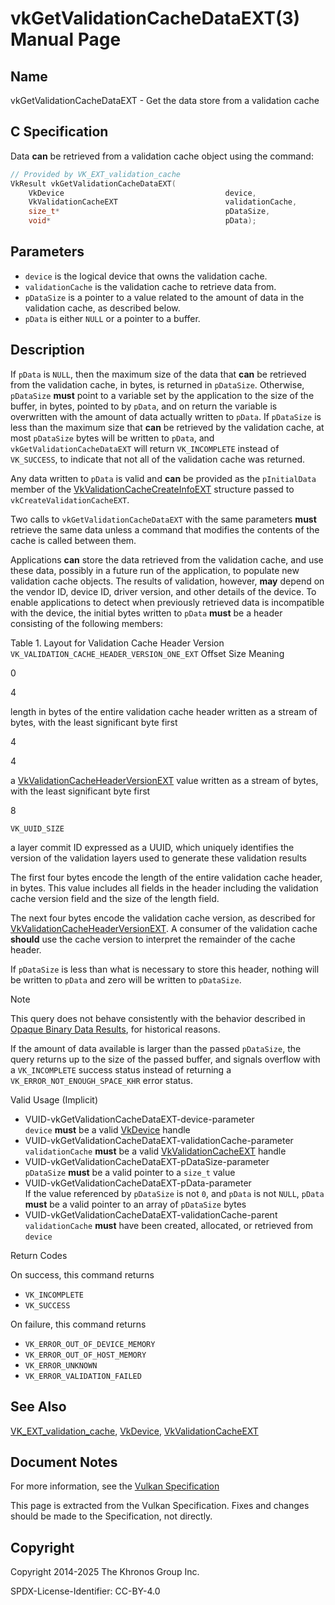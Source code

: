 # vkGetValidationCacheDataEXT(3) Manual Page

## Name

vkGetValidationCacheDataEXT - Get the data store from a validation cache



## [](#_c_specification)C Specification

Data **can** be retrieved from a validation cache object using the command:

```c++
// Provided by VK_EXT_validation_cache
VkResult vkGetValidationCacheDataEXT(
    VkDevice                                    device,
    VkValidationCacheEXT                        validationCache,
    size_t*                                     pDataSize,
    void*                                       pData);
```

## [](#_parameters)Parameters

- `device` is the logical device that owns the validation cache.
- `validationCache` is the validation cache to retrieve data from.
- `pDataSize` is a pointer to a value related to the amount of data in the validation cache, as described below.
- `pData` is either `NULL` or a pointer to a buffer.

## [](#_description)Description

If `pData` is `NULL`, then the maximum size of the data that **can** be retrieved from the validation cache, in bytes, is returned in `pDataSize`. Otherwise, `pDataSize` **must** point to a variable set by the application to the size of the buffer, in bytes, pointed to by `pData`, and on return the variable is overwritten with the amount of data actually written to `pData`. If `pDataSize` is less than the maximum size that **can** be retrieved by the validation cache, at most `pDataSize` bytes will be written to `pData`, and `vkGetValidationCacheDataEXT` will return `VK_INCOMPLETE` instead of `VK_SUCCESS`, to indicate that not all of the validation cache was returned.

Any data written to `pData` is valid and **can** be provided as the `pInitialData` member of the [VkValidationCacheCreateInfoEXT](https://registry.khronos.org/vulkan/specs/latest/man/html/VkValidationCacheCreateInfoEXT.html) structure passed to `vkCreateValidationCacheEXT`.

Two calls to `vkGetValidationCacheDataEXT` with the same parameters **must** retrieve the same data unless a command that modifies the contents of the cache is called between them.

Applications **can** store the data retrieved from the validation cache, and use these data, possibly in a future run of the application, to populate new validation cache objects. The results of validation, however, **may** depend on the vendor ID, device ID, driver version, and other details of the device. To enable applications to detect when previously retrieved data is incompatible with the device, the initial bytes written to `pData` **must** be a header consisting of the following members:

Table 1. Layout for Validation Cache Header Version `VK_VALIDATION_CACHE_HEADER_VERSION_ONE_EXT`    Offset Size Meaning

0

4

length in bytes of the entire validation cache header written as a stream of bytes, with the least significant byte first

4

4

a [VkValidationCacheHeaderVersionEXT](https://registry.khronos.org/vulkan/specs/latest/man/html/VkValidationCacheHeaderVersionEXT.html) value written as a stream of bytes, with the least significant byte first

8

`VK_UUID_SIZE`

a layer commit ID expressed as a UUID, which uniquely identifies the version of the validation layers used to generate these validation results

The first four bytes encode the length of the entire validation cache header, in bytes. This value includes all fields in the header including the validation cache version field and the size of the length field.

The next four bytes encode the validation cache version, as described for [VkValidationCacheHeaderVersionEXT](https://registry.khronos.org/vulkan/specs/latest/man/html/VkValidationCacheHeaderVersionEXT.html). A consumer of the validation cache **should** use the cache version to interpret the remainder of the cache header.

If `pDataSize` is less than what is necessary to store this header, nothing will be written to `pData` and zero will be written to `pDataSize`.

Note

This query does not behave consistently with the behavior described in [Opaque Binary Data Results](https://registry.khronos.org/vulkan/specs/latest/html/vkspec.html#fundamentals-binaryresults), for historical reasons.

If the amount of data available is larger than the passed `pDataSize`, the query returns up to the size of the passed buffer, and signals overflow with a `VK_INCOMPLETE` success status instead of returning a `VK_ERROR_NOT_ENOUGH_SPACE_KHR` error status.

Valid Usage (Implicit)

- [](#VUID-vkGetValidationCacheDataEXT-device-parameter)VUID-vkGetValidationCacheDataEXT-device-parameter  
  `device` **must** be a valid [VkDevice](https://registry.khronos.org/vulkan/specs/latest/man/html/VkDevice.html) handle
- [](#VUID-vkGetValidationCacheDataEXT-validationCache-parameter)VUID-vkGetValidationCacheDataEXT-validationCache-parameter  
  `validationCache` **must** be a valid [VkValidationCacheEXT](https://registry.khronos.org/vulkan/specs/latest/man/html/VkValidationCacheEXT.html) handle
- [](#VUID-vkGetValidationCacheDataEXT-pDataSize-parameter)VUID-vkGetValidationCacheDataEXT-pDataSize-parameter  
  `pDataSize` **must** be a valid pointer to a `size_t` value
- [](#VUID-vkGetValidationCacheDataEXT-pData-parameter)VUID-vkGetValidationCacheDataEXT-pData-parameter  
  If the value referenced by `pDataSize` is not `0`, and `pData` is not `NULL`, `pData` **must** be a valid pointer to an array of `pDataSize` bytes
- [](#VUID-vkGetValidationCacheDataEXT-validationCache-parent)VUID-vkGetValidationCacheDataEXT-validationCache-parent  
  `validationCache` **must** have been created, allocated, or retrieved from `device`

Return Codes

On success, this command returns

- `VK_INCOMPLETE`
- `VK_SUCCESS`

On failure, this command returns

- `VK_ERROR_OUT_OF_DEVICE_MEMORY`
- `VK_ERROR_OUT_OF_HOST_MEMORY`
- `VK_ERROR_UNKNOWN`
- `VK_ERROR_VALIDATION_FAILED`

## [](#_see_also)See Also

[VK\_EXT\_validation\_cache](https://registry.khronos.org/vulkan/specs/latest/man/html/VK_EXT_validation_cache.html), [VkDevice](https://registry.khronos.org/vulkan/specs/latest/man/html/VkDevice.html), [VkValidationCacheEXT](https://registry.khronos.org/vulkan/specs/latest/man/html/VkValidationCacheEXT.html)

## [](#_document_notes)Document Notes

For more information, see the [Vulkan Specification](https://registry.khronos.org/vulkan/specs/latest/html/vkspec.html#vkGetValidationCacheDataEXT)

This page is extracted from the Vulkan Specification. Fixes and changes should be made to the Specification, not directly.

## [](#_copyright)Copyright

Copyright 2014-2025 The Khronos Group Inc.

SPDX-License-Identifier: CC-BY-4.0